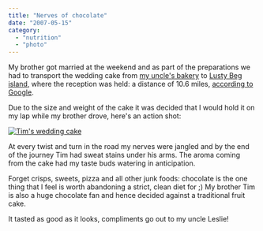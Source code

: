 ```yaml
---
title: "Nerves of chocolate"
date: "2007-05-15"
category:
  - "nutrition"
  - "photo"
---
```


My brother got married at the weekend and as part of the preparations we had to transport the wedding cake from [my uncle's bakery](http://www.discovernorthernireland.com/Leslies-Home-Bakery-and-Coffee-Shop-Enniskillen-P5155) to [Lusty Beg island](http://www.lustybeg.co.uk/), where the reception was held: a distance of 10.6 miles, [according to Google](http://maps.google.co.uk/maps?saddr=Enniskillen,+fermanagh&daddr=Lusty+Beg,+Lisbellaw,+Enniskillen,+Fermanagh+BT94).

Due to the size and weight of the cake it was decided that I would hold it on my lap while my brother drove, here's an action shot:

[![Tim's wedding cake](/wp-content/uploads/2007/05/wedding_cake.jpg)](/wp-content/uploads/2007/05/wedding_cake.jpg "Tim's wedding cake")

At every twist and turn in the road my nerves were jangled and by the end of the journey Tim had sweat stains under his arms. The aroma coming from the cake had my taste buds watering in anticipation.

Forget crisps, sweets, pizza and all other junk foods: chocolate is the one thing that I feel is worth abandoning a strict, clean diet for ;) My brother Tim is also a huge chocolate fan and hence decided against a traditional fruit cake.

It tasted as good as it looks, compliments go out to my uncle Leslie!
